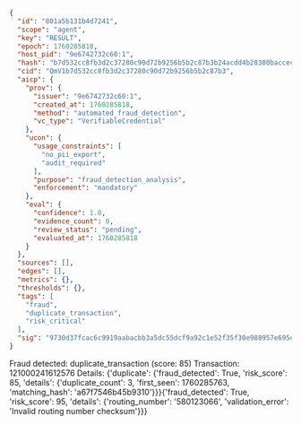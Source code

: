 ```json
{
  "id": "801a5b131b4d7241",
  "scope": "agent",
  "key": "RESULT",
  "epoch": 1760285818,
  "host_pid": "9e6742732c60:1",
  "hash": "b7d532cc8fb3d2c37280c90d72b9256b5b2c87b3b24acdd4b28380baccecdf2e",
  "cid": "QmV1b7d532cc8fb3d2c37280c90d72b9256b5b2c87b3",
  "aicp": {
    "prov": {
      "issuer": "9e6742732c60:1",
      "created_at": 1760285818,
      "method": "automated_fraud_detection",
      "vc_type": "VerifiableCredential"
    },
    "ucon": {
      "usage_constraints": [
        "no_pii_export",
        "audit_required"
      ],
      "purpose": "fraud_detection_analysis",
      "enforcement": "mandatory"
    },
    "eval": {
      "confidence": 1.0,
      "evidence_count": 0,
      "review_status": "pending",
      "evaluated_at": 1760285818
    }
  },
  "sources": [],
  "edges": [],
  "metrics": {},
  "thresholds": {},
  "tags": [
    "fraud",
    "duplicate_transaction",
    "risk_critical"
  ],
  "sig": "9730d37fcac6c9919aabacbb3a5dc55dcf9a92c1e52f35f30e988957e695e5e8"
}
```

Fraud detected: duplicate_transaction (score: 85)
Transaction: 121000241612576
Details: {'duplicate': {'fraud_detected': True, 'risk_score': 85, 'details': {'duplicate_count': 3, 'first_seen': 1760285763, 'matching_hash': 'a67f7546b45b9310'}}}{'fraud_detected': True, 'risk_score': 95, 'details': {'routing_number': '580123066', 'validation_error': 'Invalid routing number checksum'}}}
